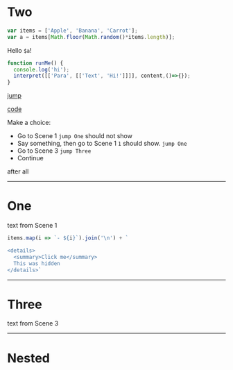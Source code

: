 
# Two

```js
var items = ['Apple', 'Banana', 'Carrot'];
var a = items[Math.floor(Math.random()*items.length)];
```

Hello `$a`!

```js
function runMe() {
  console.log('hi');
  interpret([['Para', [['Text', 'Hi!']]]], content,()=>{});
}
```

[jump](#One)

[code](!runMe)

Make a choice:

- Go to Scene 1 `jump One` should not show
- Say something, then go to Scene 1 `1` should show. `jump One`
- Go to Scene 3 `jump Three`
- Continue

after all

---

# One

text from Scene 1

```js meta
items.map(i => `- ${i}`).join('\n') + `

<details>
  <summary>Click me</summary>
  This was hidden
</details>`
```

---

# Three

text from Scene 3

---

# Nested

<!-- - Choice 1 `1`
    - Did you choose choice 1? `1`
    - Or not? `1`
- Choice 2 `1` -->